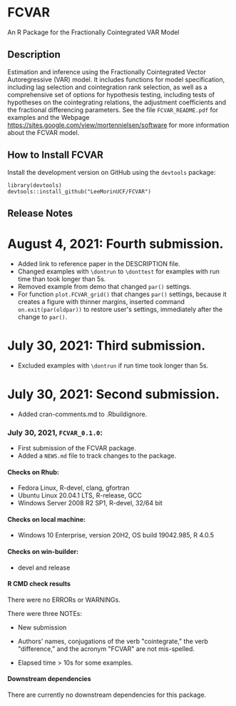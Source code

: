 # FCVAR
An R Package for the Fractionally Cointegrated VAR Model

## Description

Estimation and inference using the Fractionally Cointegrated 
Vector Autoregressive (VAR) model. It includes functions for model specification, 
including lag selection and cointegration rank selection, as well as a comprehensive
set of options for hypothesis testing, including tests of hypotheses on the 
cointegrating relations, the adjustment coefficients and the fractional 
differencing parameters. 
See the file ```FCVAR_README.pdf``` for examples
and the Webpage https://sites.google.com/view/mortennielsen/software
for more information about the FCVAR model.


## How to Install FCVAR

Install the development version on GitHub using the ```devtools``` package:

```
library(devtools)
devtools::install_github("LeeMorinUCF/FCVAR")
```



## Release Notes

# August 4, 2021: Fourth submission.

* Added link to reference paper in the DESCRIPTION file. 
* Changed examples with ```\dontrun``` to ```\donttest``` for examples
with run time than took longer than 5s.
* Removed example from demo that changed ```par()``` settings.
* For function ```plot.FCVAR_grid()``` that changes ```par()``` settings, 
because it creates a figure with thinner margins, 
inserted command ```on.exit(par(oldpar))``` to restore user's settings, 
immediately after the change to ```par()```. 


# July 30, 2021: Third submission.

* Excluded examples with ```\dontrun``` if run time took longer than 5s.


# July 30, 2021: Second submission.

* Added cran-comments.md to .Rbuildignore.



### July 30, 2021,  ```FCVAR_0.1.0```: 

* First submission of the FCVAR package. 
* Added a `NEWS.md` file to track changes to the package.


#### Checks on Rhub:
* Fedora Linux, R-devel, clang, gfortran
* Ubuntu Linux 20.04.1 LTS, R-release, GCC
* Windows Server 2008 R2 SP1, R-devel, 32/64 bit

#### Checks on local machine:
* Windows 10 Enterprise, version 20H2, OS build 19042.985, R 4.0.5

#### Checks on win-builder:
* devel and release


#### R CMD check results

There were no ERRORs or WARNINGs.

There were three NOTEs:

* New submission

* Authors' names, conjugations of the verb "cointegrate," the verb "difference," 
and the acronym "FCVAR" are not mis-spelled. 

* Elapsed time > 10s for some examples.


#### Downstream dependencies

There are currently no downstream dependencies for this package. 

